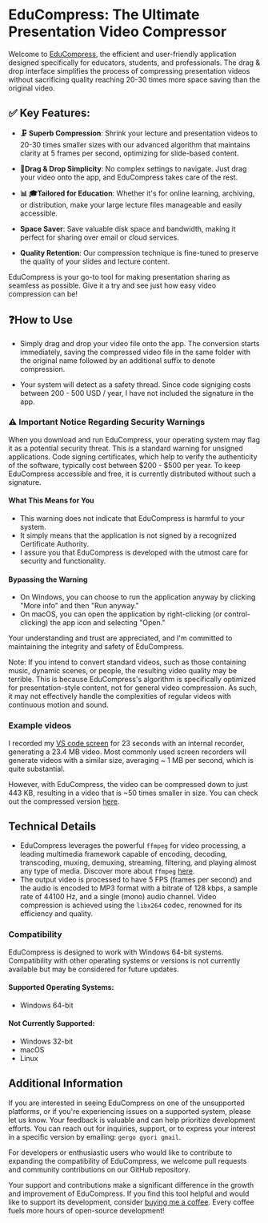 # EduCompress: The Ultimate Presentation Video Compressor

Welcome to [EduCompress](EduCompress-V1.1.1.exe), the efficient and user-friendly application designed specifically for educators, students, and professionals. The drag & drop interface simplifies the process of compressing presentation videos without sacrificing quality reaching 20-30 times more space saving than the original video.

## ✅ Key Features:

- **🗜️ Superb Compression**: Shrink your lecture and presentation videos to 20-30 times smaller sizes with our advanced algorithm that maintains clarity at 5 frames per second, optimizing for slide-based content.

- **🙂Drag & Drop Simplicity**: No complex settings to navigate. Just drag your video onto the app, and EduCompress takes care of the rest.

- **📊 🎓Tailored for Education**: Whether it's for online learning, archiving, or distribution, make your large lecture files manageable and easily accessible.

- **Space Saver**: Save valuable disk space and bandwidth, making it perfect for sharing over email or cloud services.

- **Quality Retention**: Our compression technique is fine-tuned to preserve the quality of your slides and lecture content.

EduCompress is your go-to tool for making presentation sharing as seamless as possible. Give it a try and see just how easy video compression can be!

## ❓How to Use

- Simply drag and drop your video file onto the app. The conversion starts immediately, saving the compressed video file in the same folder with the original name followed by an additional suffix to denote compression.

- Your system will detect as a safety thread. Since code signiging costs between 200 - 500 USD / year, I have not included the signature in the app.

### ⚠️ Important Notice Regarding Security Warnings

When you download and run EduCompress, your operating system may flag it as a potential security threat. This is a standard warning for unsigned applications. Code signing certificates, which help to verify the authenticity of the software, typically cost between $200 - $500 per year. To keep EduCompress accessible and free, it is currently distributed without such a signature.

#### What This Means for You
- This warning does not indicate that EduCompress is harmful to your system.
- It simply means that the application is not signed by a recognized Certificate Authority.
- I assure you that EduCompress is developed with the utmost care for security and functionality.

#### Bypassing the Warning 
- On Windows, you can choose to run the application anyway by clicking "More info" and then "Run anyway."
- On macOS, you can open the application by right-clicking (or control-clicking) the app icon and selecting "Open."

Your understanding and trust are appreciated, and I'm committed to maintaining the integrity and safety of EduCompress.

Note: If you intend to convert standard videos, such as those containing music, dynamic scenes, or people, the resulting video quality may be terrible. This is because EduCompress's algorithm is specifically optimized for presentation-style content, not for general video compression. As such, it may not effectively handle the complexities of regular videos with continuous motion and sound.

### Example videos

I recorded my [VS code screen](example_videos/vs-code-example-original.mp4) for 23 seconds with an internal recorder, generating a 23.4 MB video. Most commonly used screen recorders will generate videos with a similar size, averaging ~ 1 MB per second, which is quite substantial.

However, with EduCompress, the video can be compressed down to just 443 KB, resulting in a video that is ~50 times smaller in size. You can check out the compressed version [here](example_videos/vs-code-example-compressed.mp4).

## Technical Details

- EduCompress leverages the powerful `ffmpeg` for video processing, a leading multimedia framework capable of encoding, decoding, transcoding, muxing, demuxing, streaming, filtering, and playing almost any type of media. Discover more about `ffmpeg` [here](https://www.ffmpeg.org/).
- The output video is processed to have 5 FPS (frames per second) and the audio is encoded to MP3 format with a bitrate of 128 kbps, a sample rate of 44100 Hz, and a single (mono) audio channel. Video compression is achieved using the `libx264` codec, renowned for its efficiency and quality.

### Compatibility

EduCompress is designed to work with Windows 64-bit systems. Compatibility with other operating systems or versions is not currently available but may be considered for future updates.

#### Supported Operating Systems:
- Windows 64-bit

#### Not Currently Supported:
- Windows 32-bit
- macOS
- Linux

## Additional Information

If you are interested in seeing EduCompress on one of the unsupported platforms, or if you're experiencing issues on a supported system, please let us know. Your feedback is valuable and can help prioritize development efforts. You can reach out for inquiries, support, or to express your interest in a specific version by emailing: `gergo gyori gmail`.

For developers or enthusiastic users who would like to contribute to expanding the compatibility of EduCompress, we welcome pull requests and community contributions on our GitHub repository.

Your support and contributions make a significant difference in the growth and improvement of EduCompress. If you find this tool helpful and would like to support its development, consider [buying me a coffee](https://www.buymeacoffee.com/savpank). Every coffee fuels more hours of open-source development!
